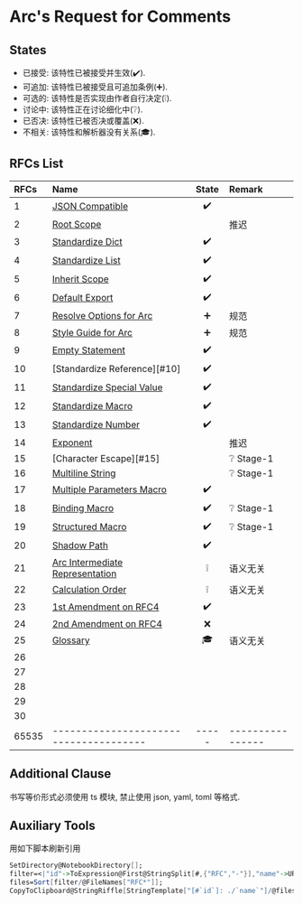 Arc's Request for Comments
==========================

## States

- 已接受: 该特性已被接受并生效(✔️).
- 可追加: 该特性已被接受且可追加条例(➕).
- 可选的: 该特性是否实现由作者自行决定(❕).
- 讨论中: 该特性正在讨论细化中(❔).
- 已否决: 该特性已被否决或覆盖(❌).
- 不相关: 该特性和解析器没有关系(🎓).


## RFCs List

| RFCs  | Name                                   | State | Remark           |
|:------|:---------------------------------------|:-----:|:-----------------|
| 1     | [JSON Compatible][#1]                  |  ✔️   |                  |
| 2     | [Root Scope][#2]                       |       | 推迟               |
| 3     | [Standardize Dict][#3]                 |  ✔️   |                  |
| 4     | [Standardize List][#4]                 |  ✔️   |                  |
| 5     | [Inherit Scope][#5]                    |  ✔️   |                  |
| 6     | [Default Export][#6]                   |  ✔️️  |                  |
| 7     | [Resolve Options for Arc][#7]          |   ➕   | 规范               |
| 8     | [Style Guide for Arc][#8]              |   ➕   | 规范               |
| 9     | [Empty Statement][#9]                  |  ✔️️  |                  |
| 10    | [Standardize Reference][#10]           |  ✔️️  |                  |
| 11    | [Standardize Special Value][#11]       |  ✔️️  |                  |
| 12    | [Standardize Macro][#12]               |  ✔️️  |                  |
| 13    | [Standardize Number][#13]              |  ✔️️  |                  |
| 14    | [Exponent][#14]                        |       | 推迟               |
| 15    | [Character Escape][#15]                |       | ❔ Stage-1        |
| 16    | [Multiline String][#16]                |       | ❔ Stage-1        |
| 17    | [Multiple Parameters Macro][#17]       |  ✔️️  |                  |
| 18    | [Binding Macro][#18]                   |  ✔️️  | ❔ Stage-1        |
| 19    | [Structured Macro][#19]                |  ✔️️  | ❔ Stage-1        |
| 20    | [Shadow Path][#20]                     |  ✔️️  |                  |
| 21    | [Arc Intermediate Representation][#21] |   ❕   | 语义无关             |
| 22    | [Calculation Order][#22]               |   ❕   | 语义无关             |
| 23    | [1st Amendment on RFC4][#23]           |  ✔️️  |                  |
| 24    | [2nd Amendment on RFC4][#24]           |   ❌   |                  |
| 25    | [Glossary][#25]                        |  🎓   | 语义无关             |
| 26    |                                        |       |                  |
| 27    |                                        |       |                  |
| 28    |                                        |       |                  |
| 29    |                                        |       |                  |
| 30    |                                        |       |                  |
| 65535 | -------------------------------------- | ----- | ---------------- |

## Additional Clause

书写等价形式必须使用 ts 模块, 禁止使用 json, yaml, toml 等格式.

## Auxiliary Tools

用如下脚本刷新引用

```mathematica
SetDirectory@NotebookDirectory[];
filter=<|"id"->ToExpression@First@StringSplit[#,{"RFC","-"}],"name"->URLEncode@#|>&;
files=Sort[filter/@FileNames["RFC*"]];
CopyToClipboard@StringRiffle[StringTemplate["[#`id`]: ./`name`"]/@files,"\n"];
```

[#1]: ./RFC1%20-%20JSON%20Compatible.md
[#2]: RFC11%20-%20Standardize%20Special%20Value.md
[#3]: ./RFC3%20-%20Standardize%20Routing.md
[#4]: ./RFC4%20-%20Standardize%20Reference.md
[#5]: ./RFC5%20-%20Standardize%20Character.md
[#6]: ./RFC6%20-%20Standardize%20String.md
[#7]: ./RFC7%20-%20Multiline%20String.md
[#8]: ./RFC8%20-%20Style%20Guide.md
[#9]: ./RFC9%20-%20Character%20Escape.md
[#11]: ./RFC11%20-%20Standardize%20Integer.md
[#12]: RFC14%20-%20Standardize%20Byte.md
[#13]: RFC16%20-%20Standardize%20Decimal.md
[#14]: ./RFC14%20-%20Exponent%20Number.md
[#16]: RFC17%20-%20Standardize%20Dict.md
[#17]: ./RFC17%20-%20Dict%20Scope.md
[#18]: ./RFC18%20-%20Standardize%20List.md
[#19]: ./RFC19%20-%20List%20Scope.md
[#20]: ./RFC20%20-%20Typed%20Arc.md
[#21]: ./RFC21%20-%20Arc%20IR.md
[#22]: RFC9999%20-%20Calculation%20Order.md
[#22]: ./RFC22%20-%20Shadow%20Path.md
[#23]: ./RFC23%20-%20Consecutively%20inserted%20values%20for%20list.md
[#24]: ./RFC24%20-%202nd%20Amendment%20on%20RFC4.md
[#25]: ./RFC25%20-%20Glossary.md
[#26]: ./RFC26%20-%20Numerical%20Macros.md
[#27]: ./RFC27%20-%20DateTime%20Macros.md
[#28]: ./RFC28%20-%20Regex%20Macros.md
[#29]: ./RFC29%20-%20Quantity%20Macros.md
[#31]: ./RFC31%20-%20Import%20Statement.md
[#32]: ./RFC32%20-%20Phantom%20Space.md